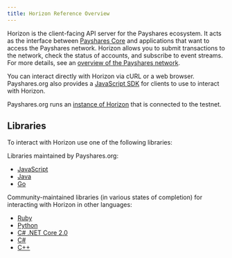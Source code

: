 ```yaml
---
title: Horizon Reference Overview
---
```

Horizon is the client-facing API server for the Payshares ecosystem.  It acts as the interface between [Payshares Core](https://github.com/payshares/payshares-core) and applications that want to access the Payshares network. Horizon allows you to submit transactions to the network, check the status of accounts, and subscribe to event streams. For more details, see an [overview of the Payshares network](https://www.payshares.org/developers/guides/).

You can interact directly with Horizon via cURL or a web browser. Payshares.org also provides a [JavaScript SDK](https://www.payshares.org/developers/js-payshares-sdk/learn/) for clients to use to interact with Horizon.

Payshares.org runs an [instance of Horizon](https://horizon-testnet.payshares.org/) that is connected to the testnet.

## Libraries

To interact with Horizon use one of the following libraries:

Libraries maintained by Payshares.org:<br />
- [JavaScript](https://github.com/payshares/js-payshares-sdk)
- [Java](https://github.com/payshares/java-payshares-sdk)
- [Go](https://github.com/payshares/go)

Community-maintained libraries (in various states of completion) for interacting with Horizon in other languages:<br>
- [Ruby](https://github.com/payshares/ruby-payshares-sdk)
- [Python](https://github.com/PaysharesCN/py-payshares-base)
- [C# .NET Core 2.0](https://github.com/elucidsoft/dotnetcore-payshares-sdk)
- [C#](https://github.com/QuantozTechnology/csharp-payshares-base)
- [C++](https://bitbucket.org/bnogal/paysharesqore/wiki/Home)
